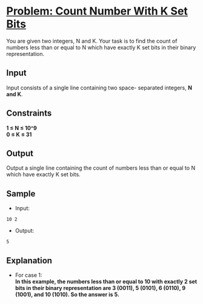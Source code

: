 # [Problem: Count Number With K Set Bits](https://my.newtonschool.co/playground/code/mn8az71u4dxx)

You are given two integers, N and K. Your task is to find the count of numbers less than or equal to N which have exactly K set bits in their binary representation.

## Input

Input consists of a single line containing two space- separated integers, **N and K**.

## Constraints

**1 ≤ N ≤ 10^9 <br>
0 ≤ K ≤ 31**

## Output

Output a single line containing the count of numbers less than or equal to N which have exactly K set bits.

## Sample

- Input:
```
10 2
```

- Output:
```
5
```

## Explanation

- For case 1: <br> **In this example, the numbers less than or equal to 10 with exactly 2 set bits in their binary representation are 3 (0011), 5 (0101), 6 (0110), 9 (1001), and 10 (1010). So the answer is 5.**
